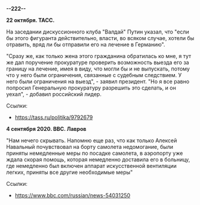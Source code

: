 **--222--**

**22 октября. ТАСС.**

На заседании дискуссионного клуба "Валдай" Путин указал, что "если бы этого фигуранта действительно, власти, во всяком случае, хотели бы отравить, вряд ли бы отправили его на лечение в Германию".

"Сразу же, как только жена этого гражданина обратилась ко мне, я тут же дал поручение прокуратуре проверить возможность выезда его за границу на лечение, имея в виду, что могли бы и не выпускать, потому что у него были ограничения, связанные с судебным следствием. У него были ограничения на выезд", - заявил президент. "Но я все равно попросил Генеральную прокуратуру разрешить это сделать, и он уехал", - добавил российский лидер.

Ссылки:
- https://tass.ru/politika/9792679

**4 сентября 2020. BBC. Лавров**

"Нам нечего скрывать. Напомню еще раз, что как только Алексей Навальный почувствовал на борту самолета недомогание, были приняты немедленные меры по посадке самолета, в аэропорту уже ждала скорая помощь, которая немедленно доставила его в больницу, где немедленно был включен аппарат искусственной вентиляции легких, приняты все другие необходимые меры"

Ссылки:
- https://www.bbc.com/russian/news-54031250